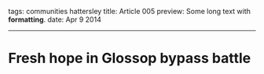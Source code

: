 tags: communities hattersley
title: Article 005
preview: Some long text with __formatting__.
date: Apr 9 2014

---
# Fresh hope in Glossop bypass battle
